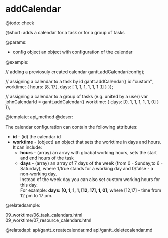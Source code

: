 addCalendar
=============


@todo:
	check 

@short:
	adds a calendar for a task or for a group of tasks

@params:
- config		object		an object with configuration of the calendar



@example:

// adding a previosuly created calendar
gantt.addCalendar(config);

// assigning a calendar to a task by id
gantt.addCalendar({
	id:"custom",
	worktime: {
		hours: [8, 17],
		days: [ 1, 1, 1, 1, 1, 1 ,1]
	}
});

// assigning a calendar to a group of tasks (e.g. united by a user)
var johnCalendarId = gantt.addCalendar({
	worktime: {
		days: [0, 1, 1, 1, 1, 1, 0]
	}
}),


@template:	api_method
@descr:

The calendar configuration can contain the following attributes:

- **id** - (id)	the calendar id
- **worktime** - (object) an object that sets the worktime in days and hours. It can include:
	- **hours** - (array) an array with gloabal working hours, sets the start and end hours of the task
    - **days** - (array) an array of 7 days of the week (from 0 - Sunday,to 6 - Saturday), where 1/true stands for a working day and 0/false - a non-working day.    
    Instead of the week day you can also set custom working hours for this day.<br> 
    For example: **days: [0, 1, 1, 1, [12, 17], 1, 0]**, where [12,17] - time from 12 pm to 17 pm.
    
@relatedsample:

09_worktime/06_task_calendars.html
09_worktime/07_resource_calendars.html

@relatedapi:
api/gantt_createcalendar.md
api/gantt_deletecalendar.md